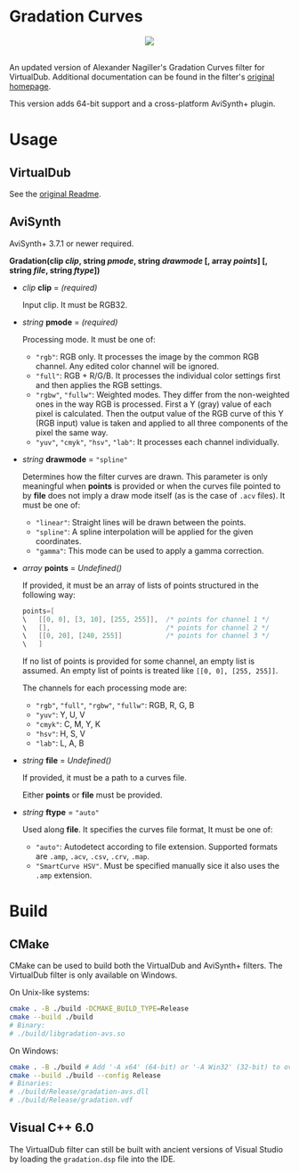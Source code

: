 # Gradation Curves

<div align="center">
<img src="https://user-images.githubusercontent.com/20713561/152564351-a3e2e9c5-8b24-42b6-9034-e348f62292a2.png"/>
</div></br>

An updated version of Alexander Nagiller's Gradation Curves filter for VirtualDub. Additional documentation can be found in the filter's [original homepage](https://neosol.at/vdub/index.html).

This version adds 64-bit support and a cross-platform AviSynth+ plugin.

# Usage

## VirtualDub

See the [original Readme](https://neosol.at/vdub/readme.html).

## AviSynth

AviSynth+ 3.7.1 or newer required.

**Gradation(clip *clip*, string *pmode*, string *drawmode* [, array *points*] [, string *file*, string *ftype*])**

* *clip* **clip** = *(required)*

    Input clip. It must be RGB32.

* *string* **pmode** = *(required)*

    Processing mode. It must be one of:

    * `"rgb"`: RGB only. It processes the image by the common RGB channel. Any edited color channel will be ignored.
    * `"full"`: RGB + R/G/B. It processes the individual color settings first and then applies the RGB settings.
    * `"rgbw"`, `"fullw"`: Weighted modes. They differ from the non-weighted ones in the way RGB is processed. First a Y (gray) value of each pixel is calculated. Then the output value of the RGB curve of this Y (RGB input) value is taken and applied to all three components of the pixel the same way.
    * `"yuv"`, `"cmyk"`, `"hsv"`, `"lab"`: It processes each channel individually.

* *string* **drawmode** = `"spline"`

    Determines how the filter curves are drawn. This parameter is only meaningful when **points** is provided or when the curves file pointed to by **file** does not imply a draw mode itself (as is the case of `.acv` files). It must be one of:

    * `"linear"`: Straight lines will be drawn between the points.
    * `"spline"`: A spline interpolation will be applied for the given coordinates.
    * `"gamma"`: This mode can be used to apply a gamma correction.

* *array* **points** = *Undefined()*

    If provided, it must be an array of lists of points structured in the following way:

    ```c
    points=[
    \   [[0, 0], [3, 10], [255, 255]],  /* points for channel 1 */
    \   [],                             /* points for channel 2 */
    \   [[0, 20], [240, 255]]           /* points for channel 3 */
    \   ]
    ```

    If no list of points is provided for some channel, an empty list is assumed. An empty list of points is treated like `[[0, 0], [255, 255]]`.

    The channels for each processing mode are:

    * `"rgb"`, `"full"`, `"rgbw"`, `"fullw"`: RGB, R, G, B
    * `"yuv"`: Y, U, V
    * `"cmyk"`: C, M, Y, K
    * `"hsv"`: H, S, V
    * `"lab"`: L, A, B

* *string* **file** = *Undefined()*

    If provided, it must be a path to a curves file.

    Either **points** or **file** must be provided.
    
* *string* **ftype** = `"auto"`

    Used along **file**. It specifies the curves file format, It must be one of:

    * `"auto"`: Autodetect according to file extension. Supported formats are `.amp`, `.acv`, `.csv`, `.crv`, `.map`.
    * `"SmartCurve HSV"`. Must be specified manually sice it also uses the `.amp` extension.


# Build

## CMake

CMake can be used to build both the VirtualDub and AviSynth+ filters. The VirtualDub filter is only available on Windows.

On Unix-like systems:

```sh
cmake . -B ./build -DCMAKE_BUILD_TYPE=Release
cmake --build ./build
# Binary:
# ./build/libgradation-avs.so
```

On Windows:

```sh
cmake . -B ./build # Add '-A x64' (64-bit) or '-A Win32' (32-bit) to override the default architecture.
cmake --build ./build --config Release
# Binaries:
# ./build/Release/gradation-avs.dll
# ./build/Release/gradation.vdf
```

## Visual C++ 6.0

The VirtualDub filter can still be built with ancient versions of Visual Studio by loading the `gradation.dsp` file into the IDE.
